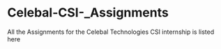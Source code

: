 # Celebal-CSI-_Assignments
All the Assignments for the Celebal Technologies CSI internship is listed here
